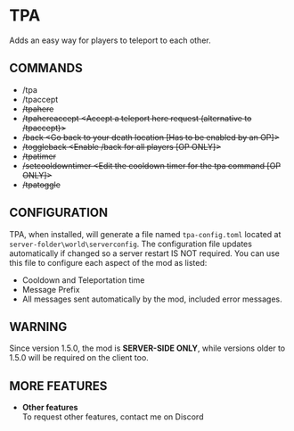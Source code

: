 # TPA

Adds an easy way for players to teleport to each other.

## COMMANDS
- /tpa <Send a teleport request>
- /tpaccept <Accept a teleport request>
- ~~/tpahere <Send a teleport here request>~~
- ~~/tpahereaccept <Accept a teleport here request (alternative to /tpaccept)>~~
- ~~/back <Go back to your death location [Has to be enabled by an OP]>~~
- ~~/toggleback <Enable /back for all players [OP ONLY]>~~
- ~~/tpatimer <Edit the delay to teleport players>~~
- ~~/setcooldowntimer <Edit the cooldown timer for the tpa command [OP ONLY]>~~
- ~~/tpatoggle <Automatically accept tpa requests>~~

## CONFIGURATION
TPA, when installed, will generate a file named `tpa-config.toml` located at `server-folder\world\serverconfig`. The configuration file updates automatically if changed so a server restart IS NOT required. You can use this file to configure each aspect of the mod as listed:
- Cooldown and Teleportation time
- Message Prefix
- All messages sent automatically by the mod, included error messages.

## WARNING
Since version 1.5.0, the mod is **SERVER-SIDE ONLY**, while versions older to 1.5.0 will be required on the client too.

## MORE FEATURES
- **Other features**<br>
  To request other features, contact me on Discord

